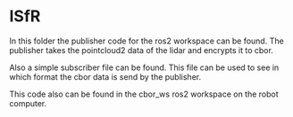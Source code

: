 # ISfR

In this folder the publisher code for the ros2 workspace can be found. The publisher takes the pointcloud2 data of the lidar and encrypts it to cbor. 

Also a simple subscriber file can be found. This file can be used to see in which format the cbor data is send by the publisher.

This code also can be found in the cbor_ws ros2 workspace on the robot computer.
